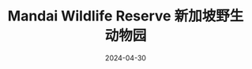 ---
title: Mandai Wildlife Reserve 新加坡野生动物园
description: 80 Mandai Lake Rd, Singapore 729826
date: 2024-04-30
resources:
    - src: DSCF4434_cover.JPG
      params:
        cover: true
---